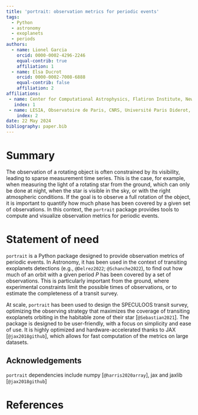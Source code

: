 ```yaml
---
title: 'portrait: observation metrics for periodic events'
tags:
  - Python
  - astronomy
  - exoplanets
  - periods
authors:
  - name: Lionel Garcia
    orcid: 0000-0002-4296-2246
    equal-contrib: true
    affiliation: 1
  - name: Elsa Ducrot
    orcid: 0000-0002-7008-6888
    equal-contrib: false
    affiliation: 2
affiliations:
 - name: Center for Computational Astrophysics, Flatiron Institute, New York, NY, USA
   index: 1
 - name: LESIA, Observatoire de Paris, CNRS, Université Paris Diderot, Université Pierre et Marie Curie, Meudon, France
    index: 2
date: 22 May 2024
bibliography: paper.bib
---
```


# Summary

The observation of a rotating object is often constrained by its visibility, leading to sparse measurement time series. This is the case, for example, when measuring the light of a rotating star from the ground, which can only be done at night, when the star is visible in the sky, or with the right atmospheric conditions. If the goal is to observe a full rotation of the object, it is important to quantify how much phase has been covered by a given set of observations. In this context, the `portrait` package provides tools to compute and visualize observation metrics for periodic events.

# Statement of need

`portrait` is a Python package designed to provide observation metrics of periodic events. In Astronomy, it has been used in the context of transiting exoplanets detections (e.g., `@Delrez2022`; `@Schanche2022`), to find out how much of an orbit with a given period $P$ has been covered by a set of observations. This is particularly important from the ground, where experimental constraints limit the possible times of observations, or to estimate the completeness of a transit survey.

At scale, `portrait` has been used to design the SPECULOOS transit survey, optimizing the observing strategy that maximizes the coverage of transiting exoplanets orbiting in the habitable zone of their star [`@Sebastian2021`]. The package is designed to be user-friendly, with a focus on simplicity and ease of use. It is highly optimized and hardware-accelerated thanks to JAX [`@jax2018github`], which allows for fast computation of the metrics on large datasets.


## Acknowledgements
`portrait` dependencies include numpy [`@harris2020array`], jax and jaxlib [`@jax2018github`]

# References
